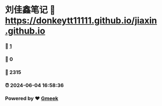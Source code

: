 # 刘佳鑫笔记 :link: https://donkeytt11111.github.io/jiaxin.github.io 
### :page_facing_up: [1](https://donkeytt11111.github.io/jiaxin.github.io/tag.html) 
### :speech_balloon: 0 
### :hibiscus: 2315 
### :alarm_clock: 2024-06-04 16:58:36 
### Powered by :heart: [Gmeek](https://github.com/Meekdai/Gmeek)
